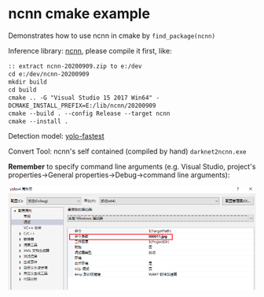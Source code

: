 # ncnn cmake example

Demonstrates how to use ncnn in cmake by `find_package(ncnn)`


Inference library: [ncnn](https://github.com/Tencent/ncnn/), please compile it first, like:
```batch
:: extract ncnn-20200909.zip to e:/dev
cd e:/dev/ncnn-20200909
mkdir build
cd build
cmake .. -G "Visual Studio 15 2017 Win64" -DCMAKE_INSTALL_PREFIX=E:/lib/ncnn/20200909
cmake --build . --config Release --target ncnn
cmake --install .
```

Detection model: [yolo-fastest](https://github.com/dog-qiuqiu/Yolo-Fastest/tree/master/Yolo-Fastest)

Convert Tool: ncnn's self contained (compiled by hand) `darknet2ncnn.exe`

**Remember** to specify command line arguments (e.g. Visual Studio, project's properties->General properties->Debug->command line arguments):

![](./asset/VS_specify_cmd_argument.png)
